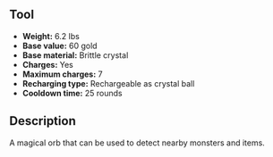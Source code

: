 ## Tool
- **Weight:** 6.2 lbs
- **Base value:** 60 gold
- **Base material:** Brittle crystal
- **Charges:** Yes
- **Maximum charges:** 7
- **Recharging type:** Rechargeable as crystal ball
- **Cooldown time:** 25 rounds
## Description
A magical orb that can be used to detect nearby monsters and items.
